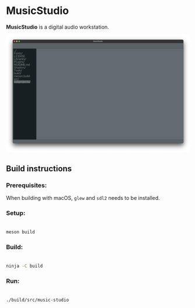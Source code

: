 # MusicStudio

**MusicStudio** is a digital audio workstation.

![MusicStudio](Res/MusicStudio.png)

## Build instructions

### Prerequisites:

When building with macOS, `glew` and `sdl2` needs to be installed.

### Setup:

```sh

meson build

```

### Build:

```sh

ninja -C build

```

### Run:

```sh

./build/src/music-studio

```

